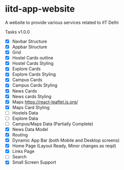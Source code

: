# iitd-app-website
A website to provide various services related to IIT Delhi

Tasks v1.0.0 

- [x] Navbar Structure
- [x] Appbar Structure
- [x] Grid 
- [x] Hostel Cards outline
- [x] Hostel Cards Styling
- [x] Explore Cards
- [x] Explore Cards Styling
- [x] Campus Cards
- [x] Campus Cards Styling
- [x] News Cards
- [x] News cards Styling
- [x] Maps https://react-leaflet.js.org/
- [x] Maps Card Styling
- [ ] Hostels Data
- [ ] Explore Data
- [ ] Campus/Maps Data (Partially Complete)
- [x] News Data Model
- [x] Routing
- [x] Dynamic App Bar (both Mobile and Desktop screens)
- [x] Home Page (Layout Ready, Minor changes as reqd)
- [x] Links Page
- [ ] Search
- [x] Small Screen Support
